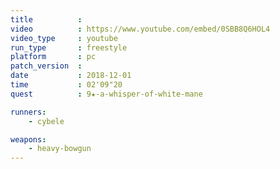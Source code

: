 ```yaml
---
title          :
video          : https://www.youtube.com/embed/0SBB8Q6HOL4
video_type     : youtube
run_type       : freestyle
platform       : pc
patch_version  :
date           : 2018-12-01
time           : 02'09"20
quest          : 9★-a-whisper-of-white-mane

runners:
    - cybele

weapons:
    - heavy-bowgun
---
```

